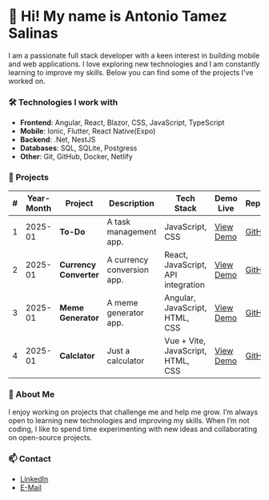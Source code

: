 # 👋 Hi! My name is Antonio Tamez Salinas

I am a passionate full stack developer with a keen interest in building mobile and web applications. I love exploring new technologies and I am constantly learning to improve my skills. 
Below you can find some of the projects I've worked on.

### 🛠️ Technologies I work with
- **Frontend**: Angular, React, Blazor, CSS, JavaScript, TypeScript
- **Mobile**: Ionic, Flutter, React Native(Expo)
- **Backend**: .Net, NestJS
- **Databases**: SQL, SQLite, Postgress
- **Other**: Git, GitHub, Docker, Netlify

### 🚀 Projects

| #   | Year-Month | Project                | Description                         | Tech Stack                             | Demo Live                                                   | Repository                  |
| --- | ---------- | ---------------------- | ----------------------------------- | -------------------------------------- | ----------------------------------------------------------- | --------------------------- |
| 1   | 2025-01    | **To-Do**              | A task management app.              | JavaScript, CSS                 	     | [View Demo](https://antoniotamez.github.io/to-do/)          | [GitHub](https://github.com/AntonioTamez/to-do)   |
| 2   | 2025-01    | **Currency Converter** | A currency conversion app.          | React, JavaScript, API integration     | [View Demo](https://scintillating-pika-8a9033.netlify.app/) | [GitHub](https://github.com/AntonioTamez/currency-converter) |
| 3   | 2025-01    | **Meme Generator**     | A meme generator app.               | Angular, JavaScript, HTML, CSS         | [View Demo](https://glistening-concha-916953.netlify.app/)  | [GitHub](https://github.com/AntonioTamez/meme-generator) |
| 4   | 2025-01    | **Calclator**          | Just a calculator                   | Vue + Vite, JavaScript, HTML, CSS      | [View Demo](https://sparkling-selkie-b6b0a9.netlify.app/)   | [GitHub](https://github.com/AntonioTamez/calculator) |

### 💬 About Me
I enjoy working on projects that challenge me and help me grow. I’m always open to learning new technologies and improving my skills. When I’m not coding, I like to spend time experimenting with new ideas and collaborating on open-source projects.

### 📫 Contact
- [LinkedIn](https://www.linkedin.com/in/antonio-tamez-salinas-a2840873/)
- [E-Mail](mailto:antonio.tamez@hotmail.com)
